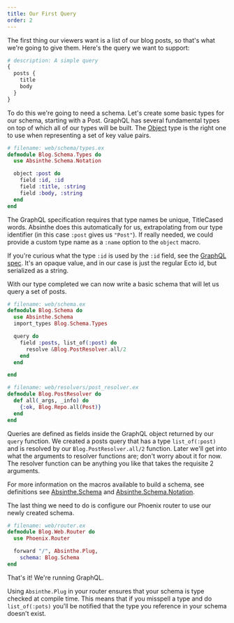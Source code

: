 ```yaml
---
title: Our First Query
order: 2
---
```


The first thing our viewers want is a list of our blog posts, so
that's what we're going to give them. Here's the query we want to
support:

```graphql
# description: A simple query
{
  posts {
    title
    body
  }
}
```

To do this we're going to need a schema. Let's create some basic types
for our schema, starting with a Post. GraphQL has several fundamental
types on top of which all of our types will be built. The
[Object](https://hexdocs.pm/absinthe/Absinthe.Type.Object.html) type is
the right one to use when representing a set of key value pairs.

```elixir
# filename: web/schema/types.ex
defmodule Blog.Schema.Types do
  use Absinthe.Schema.Notation

  object :post do
    field :id, :id
    field :title, :string
    field :body, :string
  end
end
```

<p class="notice">
The GraphQL specification requires that type names be unique, TitleCased words.
Absinthe does this automatically for us, extrapolating from our type identifier
(in this case <code>:post</code> gives us <code>"Post"</code>). If really
needed, we could provide a custom type name as a <code>:name</code> option to
the <code>object</code> macro.
</p>

If you're curious what the type `:id` is used by the `:id` field, see the
[GraphQL spec](https://facebook.github.io/graphql/#sec-ID). It's an opaque
value, and in our case is just the regular Ecto id, but serialized as a string.

With our type completed we can now write a basic schema that will let us query a
set of posts.

```elixir
# filename: web/schema.ex
defmodule Blog.Schema do
  use Absinthe.Schema
  import_types Blog.Schema.Types

  query do
    field :posts, list_of(:post) do
      resolve &Blog.PostResolver.all/2
    end
  end

end
```

```elixir
# filename: web/resolvers/post_resolver.ex
defmodule Blog.PostResolver do
  def all(_args, _info) do
    {:ok, Blog.Repo.all(Post)}
  end
end
```

Queries are defined as fields inside the GraphQL object returned by
our `query` function. We created a posts query that has a type
`list_of(:post)` and is resolved by our `Blog.PostResolver.all/2`
function. Later we'll get into what the arguments to resolver
functions are; don't worry about it for now. The resolver function can
be anything you like that takes the requisite 2 arguments.

For more information on the macros
available to build a schema, see
definitions see [Absinthe.Schema](https://hexdocs.pm/absinthe/Absinthe.Schema.html)
and [Absinthe.Schema.Notation](https://hexdocs.pm/absinthe/Absinthe.Schema.Notation.html).

The last thing we need to do is configure our Phoenix router to use our newly
created schema.

```elixir
# filename: web/router.ex
defmodule Blog.Web.Router do
  use Phoenix.Router

  forward "/", Absinthe.Plug,
    schema: Blog.Schema
end
```

That's it! We're running GraphQL.

Using `Absinthe.Plug` in your router ensures that your schema is type
checked at compile time. This means that if you misspell a type and do
`list_of(:pots)` you'll be notified that the type you reference in
your schema doesn't exist.
